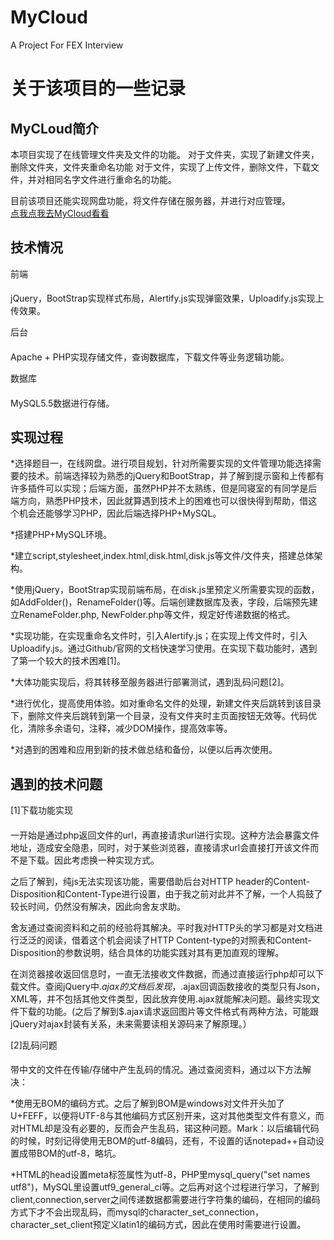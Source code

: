 # MyCloud
A Project For FEX Interview

关于该项目的一些记录
====
MyCLoud简介
---
本项目实现了在线管理文件夹及文件的功能。
对于文件夹，实现了新建文件夹，删除文件夹，文件夹重命名功能
对于文件，实现了上传文件，删除文件，下载文件，并对相同名字文件进行重命名的功能。</br>

目前该项目还能实现网盘功能，将文件存储在服务器，并进行对应管理。</br>
[点我点我去MyCloud看看](http://menghaoupt.com/MyCloud/index.html)

技术情况
---
前端
####
jQuery，BootStrap实现样式布局，Alertify.js实现弹窗效果，Uploadify.js实现上传效果。

后台
####
Apache + PHP实现存储文件，查询数据库，下载文件等业务逻辑功能。

数据库
####
MySQL5.5数据进行存储。

实现过程
---
*选择题目一，在线网盘。进行项目规划，针对所需要实现的文件管理功能选择需要的技术。前端选择较为熟悉的jQuery和BootStrap，并了解到提示窗和上传都有许多插件可以实现；后端方面，虽然PHP并不太熟练，但是同寝室的有同学是后端方向，熟悉PHP技术，因此就算遇到技术上的困难也可以很快得到帮助，借这个机会还能够学习PHP，因此后端选择PHP+MySQL。

*搭建PHP+MySQL环境。

*建立script,stylesheet,index.html,disk.html,disk.js等文件/文件夹，搭建总体架构。

*使用jQuery，BootStrap实现前端布局，在disk.js里预定义所需要实现的函数，如AddFolder()，RenameFolder()等。后端创建数据库及表，字段，后端预先建立RenameFolder.php, NewFolder.php等文件，规定好传递数据的格式。

*实现功能，在实现重命名文件时，引入Alertify.js；在实现上传文件时，引入Uploadify.js。通过Github/官网的文档快速学习使用。在实现下载功能时，遇到了第一个较大的技术困难[1]。

*大体功能实现后，将其转移至服务器进行部署测试，遇到乱码问题[2]。

*进行优化，提高使用体验。如对重命名文件的处理，新建文件夹后跳转到该目录下，删除文件夹后跳转到第一个目录，没有文件夹时主页面按钮无效等。代码优化，清除多余语句，注释，减少DOM操作，提高效率等。

*对遇到的困难和应用到新的技术做总结和备份，以便以后再次使用。

遇到的技术问题
---
[1]下载功能实现
####
一开始是通过php返回文件的url，再直接请求url进行实现。这种方法会暴露文件地址，造成安全隐患，同时，对于某些浏览器，直接请求url会直接打开该文件而不是下载。因此考虑换一种实现方式。

之后了解到，纯js无法实现该功能，需要借助后台对HTTP header的Content-Disposition和Content-Type进行设置，由于我之前对此并不了解，一个人捣鼓了较长时间，仍然没有解决，因此向舍友求助。

舍友通过查阅资料和之前的经验将其解决。平时我对HTTP头的学习都是对文档进行泛泛的阅读，借着这个机会阅读了HTTP Content-type的对照表和Content-Disposition的参数说明，结合具体的功能实践对其有更加直观的理解。

在浏览器接收返回信息时，一直无法接收文件数据，而通过直接运行php却可以下载文件。查阅jQuery中$.ajax的文档后发现，$.ajax回调函数接收的类型只有Json，XML等，并不包括其他文件类型，因此放弃使用.ajax就能解决问题。最终实现文件下载的功能。(之后了解到$.ajax请求返回图片等文件格式有两种方法，可能跟jQuery对ajax封装有关系，未来需要读相关源码来了解原理。）

[2]乱码问题
####
带中文的文件在传输/存储中产生乱码的情况。通过查阅资料，通过以下方法解决：</br>

*使用无BOM的编码方式。之后了解到BOM是windows对文件开头加了U+FEFF，以便将UTF-8与其他编码方式区别开来，这对其他类型文件有意义，而对HTML却是没有必要的，反而会产生乱码，锘这种问题。Mark：以后编辑代码的时候，时刻记得使用无BOM的utf-8编码，还有，不设置的话notepad++自动设置成带BOM的utf-8，略坑。</br>

*HTML的head设置meta标签属性为utf-8，PHP里mysql_query("set names utf8")，MySQL里设置utf9_general_ci等。之后再对这个过程进行学习，了解到client,connection,server之间传递数据都需要进行字符集的编码，在相同的编码方式下才不会出现乱码，而mysql的character_set_connection，character_set_client预定义latin1的编码方式，因此在使用时需要进行设置。</br>

